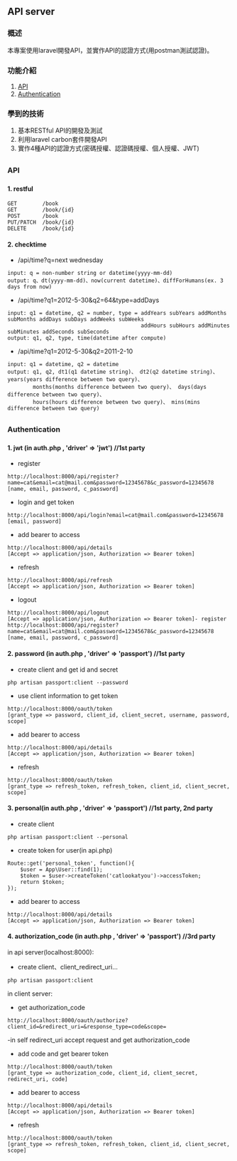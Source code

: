 ## API server

### 概述
本專案使用laravel開發API，並實作API的認證方式(用postman測試認證)。

### 功能介紹
1.	[API](#API)
2.	[Authentication](#Authentication)

### 學到的技術
1.	基本RESTful API的開發及測試
2.	利用laravel carbon套件開發API
3.	實作4種API的認證方式(密碼授權、認證碼授權、個人授權、JWT)

## 

<h3 id="API">API<h3>

#### 1. restful
    
    GET        /book
    GET        /book/{id}
    POST       /book
    PUT/PATCH  /book/{id}
    DELETE     /book/{id}
    
#### 2. checktime

   - /api/time?q=next wednesday
   
    input: q = non-number string or datetime(yyyy-mm-dd)
    output: q、dt(yyyy-mm-dd)、now(current datetime)、diffForHumans(ex. 3 days from now)
    
   - /api/time?q1=2012-5-30&q2=64&type=addDays
    
    input: q1 = datetime, q2 = number, type = addYears subYears addMonths subMonths addDays subDays addWeeks subWeeks 
                                              addHours subHours addMinutes subMinutes addSeconds subSeconds
    output: q1, q2, type, time(datetime after compute)
    
   - /api/time?q1=2012-5-30&q2=2011-2-10
    
    input: q1 = datetime, q2 = datetime
    output: q1, q2, dt1(q1 datetime string)、 dt2(q2 datetime string)、 years(years difference between two query)、
            months(months difference between two query)、 days(days difference between two query)、
            hours(hours difference between two query)、 mins(mins difference between two query)

##

<h3 id="Authentication">Authentication<h3>

#### 1. jwt (in auth.php , 'driver' => 'jwt') //1st party

   - register
    
    http://localhost:8000/api/register?name=cat&email=cat@mail.com&password=12345678&c_password=12345678
    [name, email, password, c_password]

   - login and get token
    
    http://localhost:8000/api/login?email=cat@mail.com&password=12345678 
    [email, password]

   - add bearer to access
    
    http://localhost:8000/api/details
    [Accept => application/json, Authorization => Bearer token]

   - refresh
    
    http://localhost:8000/api/refresh
    [Accept => application/json, Authorization => Bearer token]

   - logout
    
    http://localhost:8000/api/logout
    [Accept => application/json, Authorization => Bearer token]- register
    http://localhost:8000/api/register?name=cat&email=cat@mail.com&password=12345678&c_password=12345678
    [name, email, password, c_password]
    
#### 2. password (in auth.php , 'driver' => 'passport') //1st party

   - create client and get id and secret
   
    php artisan passport:client --password

   - use client information to get token
   
    http://localhost:8000/oauth/token
    [grant_type => password, client_id, client_secret, username, password, scope]

   - add bearer to access
    
    http://localhost:8000/api/details
    [Accept => application/json, Authorization => Bearer token]

   - refresh
    
    http://localhost:8000/oauth/token
    [grant_type => refresh_token, refresh_token, client_id, client_secret, scope]
    
#### 3. personal(in auth.php , 'driver' => 'passport') //1st party, 2nd party
   - create client
    
    php artisan passport:client --personal

   - create token for user(in api.php)
    
    Route::get('personal_token', function(){
        $user = App\User::find(1);
        $token = $user->createToken('catlookatyou')->accessToken;
        return $token;
    });

   - add bearer to access
    
    http://localhost:8000/api/details
    [Accept => application/json, Authorization => Bearer token]

#### 4. authorization_code (in auth.php , 'driver' => 'passport') //3rd party

   in api server(localhost:8000):
   
   - create client、client_redirect_uri...
    
    php artisan passport:client

   in client server:
    
   - get authorization_code
    
    http://localhost:8000/oauth/authorize?client_id=&redirect_uri=&response_type=code&scope=
   -in self redirect_uri accept request and get authorization_code

   - add code and get bearer token
   
    http://localhost:8000/oauth/token
    [grant_type => authorization_code, client_id, client_secret, redirect_uri, code]

   - add bearer to access
   
    http://localhost:8000/api/details
    [Accept => application/json, Authorization => Bearer token]

   - refresh
    
    http://localhost:8000/oauth/token
    [grant_type => refresh_token, refresh_token, client_id, client_secret, scope]
